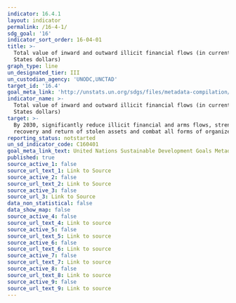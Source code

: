 ```yaml
---
indicator: 16.4.1
layout: indicator
permalink: /16-4-1/
sdg_goal: '16'
indicator_sort_order: 16-04-01
title: >-
  Total value of inward and outward illicit financial flows (in current United
  States dollars)
graph_type: line
un_designated_tier: III
un_custodian_agency: 'UNODC,UNCTAD'
target_id: '16.4'
goal_meta_link: 'http://unstats.un.org/sdgs/files/metadata-compilation/Metadata-Goal-16.pdf'
indicator_name: >-
  Total value of inward and outward illicit financial flows (in current United
  States dollars)
target: >-
  By 2030, significantly reduce illicit financial and arms flows, strengthen the
  recovery and return of stolen assets and combat all forms of organized crime
reporting_status: notstarted
un_sd_indicator_code: C160401
goal_meta_link_text: United Nations Sustainable Development Goals Metadata (pdf 1361kB)
published: true
source_active_1: false
source_url_text_1: Link to Source
source_active_2: false
source_url_text_2: Link to Source
source_active_3: false
source_url_3: Link to Source
data_non_statistical: false
data_show_map: false
source_active_4: false
source_url_text_4: Link to source
source_active_5: false
source_url_text_5: Link to source
source_active_6: false
source_url_text_6: Link to source
source_active_7: false
source_url_text_7: Link to source
source_active_8: false
source_url_text_8: Link to source
source_active_9: false
source_url_text_9: Link to source
---
```

